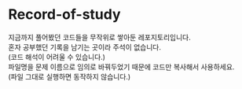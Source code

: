 # Record-of-study

지금까지 풀어봤던 코드들을 무작위로 쌓아둔 레포지토리입니다.<br>
혼자 공부했던 기록을 남기는 곳이라 주석이 없습니다.<br>
(코드 해석이 어려울 수 있습니다.)<br>
파일명을 문제 이름으로 임의로 바꿔두었기 때문에 코드만 복사해서 사용하세요.<br>
(파일 그대로 실행하면 동작하지 않습니다.)<br>

